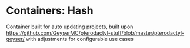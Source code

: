 # Containers: Hash
Container built for auto updating projects, built upon https://github.com/GeyserMC/pterodactyl-stuff/blob/master/pterodactyl-geyser/ with adjustments for configurable use cases
